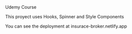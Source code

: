 Udemy Course

This proyect uses Hooks, Spinner and Style Components

You can see the deployment at insurace-broker.netlify.app
